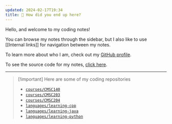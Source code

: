 ```yaml
---
updated: 2024-02-17T19:34
title: 🤔 How did you end up here?
---
```

Hello, and welcome to my coding notes!

You can browse my notes through the sidebar, but I also like to use [[Internal links]] for navigation between my notes.

To learn more about who I am, check out my [GitHub profile](https://github.com/nick-nugat).

To see the source code for my notes, [click here](https://github.com/nick-nugat/coding-notes-hosted/tree/v4/content).
___
> [!important] Here are some of my coding repositories
> - [`courses/CMSC140`](https://github.com/nick-nugat/CMSC140)
> - [`courses/CMSC203`](https://github.com/nick-nugat/CMSC203)
> - [`courses/CMSC204`](https://github.com/nick-nugat/CMSC204)
> - [`languages/learning-cpp`](https://github.com/nick-nugat/learning-cpp)
> - [`languages/learning-java`](https://github.com/nick-nugat/learning-java)
> - [`languages/learning-python`](https://github.com/nick-nugat/learning-python)